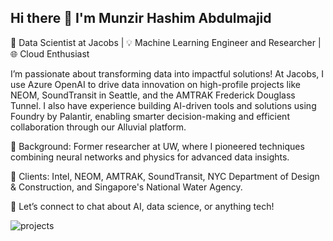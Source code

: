 ## Hi there 👋 I'm Munzir Hashim Abdulmajid

🚀 Data Scientist at Jacobs | 💡 Machine Learning Engineer and Researcher  | 🌐 Cloud Enthusiast

I’m passionate about transforming data into impactful solutions! At Jacobs, I use Azure OpenAI to drive data innovation on high-profile projects like NEOM, SoundTransit in Seattle, and the AMTRAK Frederick Douglass Tunnel. I also have experience building AI-driven tools and solutions using Foundry by Palantir, enabling smarter decision-making and efficient collaboration through our Alluvial platform.

🔬 Background: Former researcher at UW, where I pioneered techniques combining neural networks and physics for advanced data insights.

💼 Clients: Intel, NEOM, AMTRAK, SoundTransit, NYC Department of Design & Construction, and Singapore's National Water Agency.

📍 Let’s connect to chat about AI, data science, or anything tech!


![projects](https://github.com/user-attachments/assets/5a7a1fbf-cd1a-435f-901c-02134bda5c22)

